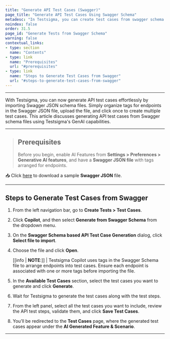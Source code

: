 ```yaml
---
title: "Generate API Test Cases (Swagger)"
page_title: "Generate API Test Cases Using Swagger Schema"
metadesc: "In Testsigma, you can create test cases from swagger schema files | Learn how to create API test cases from Swagger using GenAI capabilities"
noindex: false
order: 31.5
page_id: "Generate Tests from Swagger Schema"
warning: false
contextual_links:
- type: section
  name: "Contents"
- type: link
  name: "Prerequisites"
  url: "#prerequisites"
- type: link
  name: "Steps to Generate Test Cases from Swagger"
  url: "#steps-to-generate-test-cases-from-swagger"
---
```


---

With Testsigma, you can now generate API test cases effortlessly by importing Swagger JSON schema files. Simply organize tags for endpoints in the Swagger JSON file, upload the file, and click once to create multiple test cases. This article discusses generating API test cases from Swagger schema files using Testsigma's GenAI capabilities.

---

> ## **Prerequisites**
> 
> Before you begin, enable AI Features from **Settings > Preferences > Generative AI features**, and have a **Swagger JSON file** with tags arranged for endpoints.


📥 Click [here](https://s3.amazonaws.com/static-docs.testsigma.com/new_images/projects/applications/Sample_Swagger_File.json) to download a sample **Swagger JSON** file.


---

## **Steps to Generate Test Cases from Swagger**

1. From the left navigation bar, go to **Create Tests > Test Cases**.

2. Click **Copilot**, and then select **Generate from Swagger Schema** from the dropdown menu.

3. On the **Swagger Schema based API Test Case Generation** dialog, click **Select file to import**. 

4. Choose the file and click **Open**.

   [[info | **NOTE**:]]
   | Testsigma Copilot uses tags in the Swagger Schema file to arrange endpoints into test cases. Ensure each endpoint is associated with one or more tags before importing the file.

5. In the **Available Test Cases** section, select the test cases you want to generate and click **Generate**.

6. Wait for Testsigma to generate the test cases along with the test steps.

7. From the left panel, select all the test cases you want to include, review the API test steps, validate them, and click **Save Test Cases**.

4. You’ll be redirected to the **Test Cases** page, where the generated test cases appear under the **AI Generated Feature & Scenario**.

---